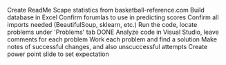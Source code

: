 Create ReadMe
Scape statistics from basketball-reference.com 
Build database in Excel
Confirm forumlas to use in predicting scores
Confirm all imports needed (BeautifulSoup, sklearn, etc.)
Run the code, locate problems under 'Problems' tab DONE
Analyze code in Visual Studio, leave comments for each problem 
Work each problem and find a solution
Make notes of successful changes, and also unscuccessful attempts
Create power point slide to set expectation
